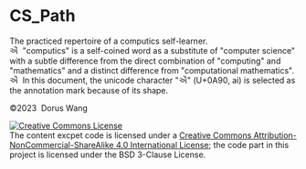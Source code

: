 # CS_Path
The practiced repertoire of a computics self-learner.  
ઐ&nbsp; "computics" is a self-coined word as a substitute of "computer science" with a subtle difference from the direct combination of "computing" and "mathematics" and a distinct difference from "computational mathematics".  
ઐ&nbsp; In this document, the unicode character "ઐ" (U+0A90, ai) is selected as the annotation mark because of its shape.

&copy;2023&nbsp; Dorus Wang

<a rel="license" href="http://creativecommons.org/licenses/by-nc-sa/4.0/"><img alt="Creative Commons License" style="border-width:0" src="https://i.creativecommons.org/l/by-nc-sa/4.0/80x15.png" /></a><br />The content excpet code is licensed under a <a rel="license" href="http://creativecommons.org/licenses/by-nc-sa/4.0/">Creative Commons Attribution-NonCommercial-ShareAlike 4.0 International License</a>; the code part in this project is licensed under the BSD 3-Clause License.
